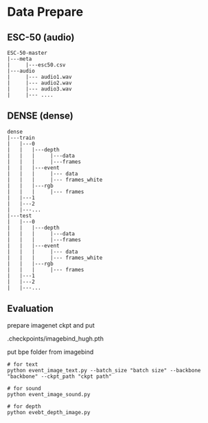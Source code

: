 # Data Prepare

## ESC-50 (audio)

    ESC-50-master
    |---meta
    |     |---esc50.csv
    |---audio
    |     |--- audio1.wav
    |     |--- audio2.wav
    |     |--- audio3.wav
    |     |--- ....
 

## DENSE (dense)

    dense
    |---train
    |   |---0
    |   |   |---depth
    |   |   |     |---data
    |   |   |     |---frames
    |   |   |---event
    |   |   |     |--- data
    |   |   |     |--- frames_white
    |   |   |---rgb
    |   |   |     |--- frames
    |   |---1
    |   |---2
    |   |---...
    |---test
    |   |---0
    |   |   |---depth
    |   |   |     |---data
    |   |   |     |---frames
    |   |   |---event
    |   |   |     |--- data
    |   |   |     |--- frames_white
    |   |   |---rgb
    |   |   |     |--- frames
    |   |---1
    |   |---2
    |   |---...


## Evaluation

prepare imagenet ckpt and put 

.checkpoints/imagebind_hugh.pth

put bpe folder from imagebind

    # for text
    python event_image_text.py --batch_size "batch size" --backbone "backbone" --ckpt_path "ckpt path"

    # for sound
    python event_image_sound.py

    # for depth
    python evebt_depth_image.py
